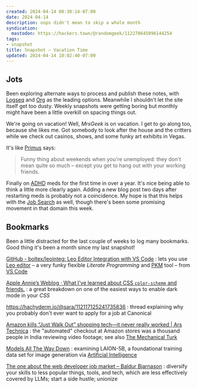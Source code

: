 ```yaml
---
created: 2024-04-14 08:30:14-07:00
date: 2024-04-14
description: oops didn't mean to skip a whole month
syndication:
  mastodon: https://hackers.town/@randomgeek/112270645096144254
tags:
- snapshot
title: Snapshot – Vacation Time
updated: 2024-04-14 10:02:40-07:00
---
```


## Jots

Been exploring alternate ways to process and publish these notes, with [Logseq](../../../card/Logseq.md) and [Org](../../../card/Org.md) as the leading options. Meanwhile I shouldn't let the site itself get too dusty. Weekly snapshots were getting boring but monthly might have been a little overkill on spacing things out.

We're going on vacation! Well, *MrsGeek* is on vacation. I get to go along too, because she likes me. Got somebody to look after the house and the critters while we check out casinos, shows, and some funky art exhibits in Vegas.

It's like [Primus](https://song.link/i/927512016) says:

 > 
 > Funny thing about weekends when you're unemployed: they don't mean quite so much – except you get to hang out with your working friends.

Finally on [ADHD](../../../card/ADHD.md) meds for the first time in over a year. It's nice being able to think a little more clearly again. Adding a new blog post two days after restarting meds is probably not a coincidence. My hope is that this helps with the [Job Search](../../../card/Job%20Search.md) as well, though there's been some promising movement in that domain this week.

## Bookmarks

Been a little distracted for the last couple of weeks to log many bookmarks. Good thing it's been a month since my last snapshot!

[GitHub - boltex/leointeg: Leo Editor Integration with VS Code](https://github.com/boltex/leointeg)
: lets you use [Leo editor](https://leo-editor.github.io/leo-editor/) – a very funky flexible *Literate Programming* and [PKM](../../../card/PKM.md) tool – from [VS Code](../../../card/VS%20Code.md)

[Apple Annie’s Weblog · What I've learned about CSS `color-scheme` and friends.](https://weblog.anniegreens.lol/2024/04/what-ive-learned-about-css-color-scheme-and-system-color)
: a great breakdown on one of the easiest ways to enable dark mode in your *CSS*

https://hachyderm.io/@sara/112117125241735836
: thread explaining why you probably don't ever want to apply for a job at Canonical

[Amazon kills “Just Walk Out” shopping tech—it never really worked | Ars Technica](https://arstechnica.com/gadgets/2024/04/amazon-ends-ai-powered-store-checkout-which-needed-1000-video-reviewers/)
: the "automated" checkout at Amazon stores was a thousand people in India reviewing video footage; see also [The Mechanical Turk](https://en.wikipedia.org/wiki/Mechanical_Turk)

[Models All The Way Down](https://knowingmachines.org/models-all-the-way)
: examining LAION-5B, a foundational training data set for image generation via [Artificial Intelligence](../../../card/Artificial%20Intelligence.md)

[The one about the web developer job market – Baldur Bjarnason](https://www.baldurbjarnason.com/2024/the-one-about-the-web-developer-job-market/)
: diversify your skills to less popular things, tools, and tech, which are less effectively covered by LLMs; start a side hustle; unionize